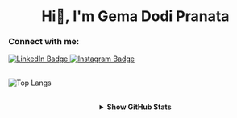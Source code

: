 <div id="header" align="center">
<!--   <img src="https://media.giphy.com/media/Qo2dupDib32rkTY4hX/giphy.gif" width="200"/> -->
  <h1>Hi👋, I'm Gema Dodi Pranata</h1>
</div>

<p align="center">
<!--   I am an enthusiastic graduate in Informatics with a specific interest in web development and software engineering. Proficient in building and optimizing websites, with a strong foundation in programming languages such as JavaScript, and PHP. I am eager to apply the theoretical knowledge gained from lectures to real-world projects and challenges. I have the ability to adapt quickly to new technologies and environments. I am highly enthusiastic about contributing to innovative solutions and driving meaningful impact in the technology industry. -->
</p>

<h3 align="left" class="heading-element" dir="auto">Connect with me:</h3>
<div id="badges">
  <a href="https://www.linkedin.com/in/gemadp/" target="_blank" rel="noopener noreferrer">
    <img src="https://img.shields.io/badge/LinkedIn-%230A66C2?style=for-the-badge&logo=linkedin&logoColor=white" alt="LinkedIn Badge"/>
  </a>
  <a href="https://www.instagram.com/gemadp01/" target="_blank" rel="noopener noreferrer">
    <img src="https://img.shields.io/badge/Instagram-%23E4405F?style=for-the-badge&logo=instagram&logoColor=white" alt="Instagram Badge"/>
  </a>
</div>

<br>

![Top Langs](https://github-readme-stats.vercel.app/api/top-langs/?username=gemadp01&hide_progress=true)

<br>

<details align="center">
  <summary>
    <b>Show GitHub Stats</b>
  </summary>
  
  <p dir="auto">
    <a target="_blank" rel="noopener noreferrer nofollow" href="https://github-readme-stats.vercel.app/api?username=gemadp01&show_icons=true&theme=tokyonight">
      <img src="https://github-readme-stats.vercel.app/api?username=gemadp01&show_icons=true&theme=tokyonight" alt="gemadp01" style="max-width: 100%;">
    </a>
  </p>
</details>
<!---
gemadp01/gemadp01 is a ✨ special ✨ repository because its `README.md` (this file) appears on your GitHub profile.
You can click the Preview link to take a look at your changes.
--->
